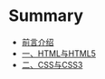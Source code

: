 # Summary

* [前言介绍](README.md)
* [一、HTML与HTML5](document/chapter1.md)
* [二、CSS与CSS3](document/chapter2.md)

